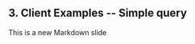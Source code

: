 ##  3. Client Examples -- Simple query <!-- .element: data-theme="ka-content" -->

This is a new Markdown slide
